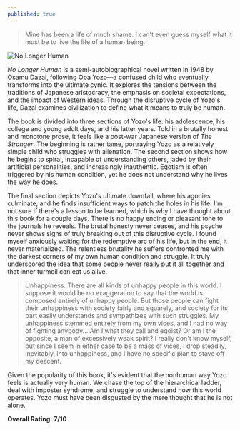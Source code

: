 ```yaml
---
published: true
---
```

> Mine has been a life of much shame. I can't even guess myself what it must be to live the life of a human being.

![No Longer Human](https://www.adrionltd.com/94666-thickbox_default/no-longer-human.jpg)

_No Longer Human_ is a semi-autobiographical novel written in 1948 by Osamu Dazai, following Oba Yozo—a confused child who eventually transforms into the ultimate cynic. It explores the tensions between the traditions of Japanese aristocracy, the emphasis on societal expectations, and the impact of Western ideas. Through the disruptive cycle of Yozo's life, Dazai examines civilization to define what it means to truly be human.

The book is divided into three sections of Yozo's life: his adolescence, his college and young adult days, and his latter years. Told in a brutally honest and monotone prose, it feels like a post-war Japanese version of _The Stranger_. The beginning is rather tame, portraying Yozo as a relatively simple child who struggles with alienation. The second section shows how he begins to spiral, incapable of understanding others, jaded by their artificial personalities, and increasingly inauthentic. Egotism is often triggered by his human condition, yet he does not understand why he lives the way he does.

The final section depicts Yozo's ultimate downfall, where his agonies culminate, and he finds insufficient ways to patch the holes in his life. I'm not sure if there's a lesson to be learned, which is why I have thought about this book for a couple days. There is no happy ending or pleasant tone to the journals he reveals. The brutal honesty never ceases, and his psyche never shows signs of truly breaking out of this disruptive cycle. I found myself anxiously waiting for the redemptive arc of his life, but in the end, it never materialized. The relentless brutality he suffers confronted me with the darkest corners of my own human condition and struggle. It truly underscored the idea that some people never really put it all together and that inner turmoil can eat us alive.

> Unhappiness. There are all kinds of unhappy people in this world. I suppose it would be no exaggeration to say that the world is composed entirely of unhappy people. But those people can fight their unhappiness with society fairly and squarely, and society for its part easily understands and sympathizes with such struggles. My unhappiness stemmed entirely from my own vices, and I had no way of fighting anybody... Am I what they call and egoist? Or am I the opposite, a man of excessively weak spirit? I really don't know myself, but since I seem in either case to be a mass of vices, I drop steadily, inevitably, into unhappiness, and I have no specific plan to stave off my descent.

Given the popularity of this book, it's evident that the nonhuman way Yozo feels is actually very human. We chase the top of the hierarchical ladder, deal with imposter syndrome, and struggle to understand how this world operates. Yozo must have been disgusted by the mere thought that he is not alone.

**Overall Rating: 7/10**
